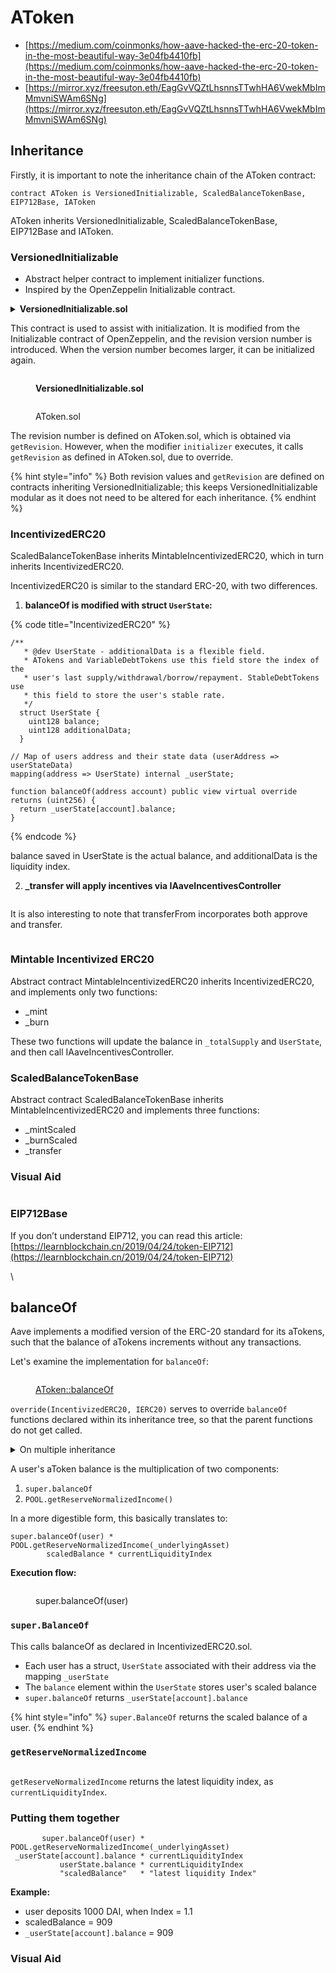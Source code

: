 # AToken

* [https://medium.com/coinmonks/how-aave-hacked-the-erc-20-token-in-the-most-beautiful-way-3e04fb4410fb](https://medium.com/coinmonks/how-aave-hacked-the-erc-20-token-in-the-most-beautiful-way-3e04fb4410fb)
* [https://mirror.xyz/freesuton.eth/EagGvVQZtLhsnnsTTwhHA6VwekMbImMmvniSWAm6SNg](https://mirror.xyz/freesuton.eth/EagGvVQZtLhsnnsTTwhHA6VwekMbImMmvniSWAm6SNg)



## Inheritance

Firstly, it is important to note the inheritance chain of the AToken contract:

```solidity
contract AToken is VersionedInitializable, ScaledBalanceTokenBase, EIP712Base, IAToken
```

AToken inherits VersionedInitializable, ScaledBalanceTokenBase, EIP712Base and IAToken.

### **VersionedInitializable**

* Abstract helper contract to implement initializer functions.
* Inspired by the OpenZeppelin Initializable contract.

<details>

<summary><strong>VersionedInitializable.sol</strong></summary>

{% code overflow="wrap" fullWidth="true" %}
```solidity
abstract contract VersionedInitializable {
  /**
   * @dev Indicates that the contract has been initialized.
   */
  uint256 private lastInitializedRevision = 0;

  /**
   * @dev Indicates that the contract is in the process of being initialized.
   */
  bool private initializing;

  /**
   * @dev Modifier to use in the initializer function of a contract.
   */
  modifier initializer() {
    uint256 revision = getRevision();
    require(
      initializing || isConstructor() || revision > lastInitializedRevision,
      'Contract instance has already been initialized'
    );

    bool isTopLevelCall = !initializing;
    if (isTopLevelCall) {
      initializing = true;
      lastInitializedRevision = revision;
    }

    _;

    if (isTopLevelCall) {
      initializing = false;
    }
  }

  /**
   * @notice Returns the revision number of the contract
   * @dev Needs to be defined in the inherited class as a constant.
   * @return The revision number
   */
  function getRevision() internal pure virtual returns (uint256);

  /**
   * @notice Returns true if and only if the function is running in the constructor
   * @return True if the function is running in the constructor
   */
  function isConstructor() private view returns (bool) {
    // extcodesize checks the size of the code stored in an address, and
    // address returns the current address. Since the code is still not
    // deployed when running a constructor, any checks on its code size will
    // yield zero, making it an effective way to detect if a contract is
    // under construction or not.
    uint256 cs;
    //solium-disable-next-line
    assembly {
      cs := extcodesize(address())
    }
    return cs == 0;
  }

  // Reserved storage space to allow for layout changes in the future.
  uint256[50] private ______gap;
}

```
{% endcode %}

</details>

This contract is used to assist with initialization. It is modified from the Initializable contract of OpenZeppelin, and the revision version number is introduced. When the version number becomes larger, it can be initialized again.

<figure><img src="../.gitbook/assets/image (4).png" alt=""><figcaption><p><strong>VersionedInitializable.sol</strong></p></figcaption></figure>

<figure><img src="../.gitbook/assets/image (5).png" alt=""><figcaption><p>AToken.sol</p></figcaption></figure>

The revision number is defined on AToken.sol, which is obtained via `getRevision`. However, when the modifier `initializer` executes, it calls `getRevision` as defined in AToken.sol, due to override.

{% hint style="info" %}
Both revision values and `getRevision` are defined on contracts inheriting VersionedInitializable; this keeps VersionedInitializable modular as it does not need to be altered for each inheritance.&#x20;
{% endhint %}

### IncentivizedERC20

ScaledBalanceTokenBase inherits MintableIncentivizedERC20, which in turn inherits IncentivizedERC20.&#x20;

IncentivizedERC20 is similar to the standard ERC-20, with two differences.&#x20;

1. **balanceOf is modified with struct `UserState`:**

{% code title="IncentivizedERC20" %}
```solidity
/**
   * @dev UserState - additionalData is a flexible field.
   * ATokens and VariableDebtTokens use this field store the index of the
   * user's last supply/withdrawal/borrow/repayment. StableDebtTokens use
   * this field to store the user's stable rate.
   */
  struct UserState {
    uint128 balance;
    uint128 additionalData;
  }
  
// Map of users address and their state data (userAddress => userStateData)
mapping(address => UserState) internal _userState;

function balanceOf(address account) public view virtual override returns (uint256) {
  return _userState[account].balance;
}
```
{% endcode %}

balance saved in UserState is the actual balance, and additionalData is the liquidity index.

2. **\_transfer will apply incentives via IAaveIncentivesController**

<figure><img src="../.gitbook/assets/image (6).png" alt=""><figcaption></figcaption></figure>

It is also interesting to note that transferFrom incorporates both approve and transfer.

<figure><img src="../.gitbook/assets/image (7).png" alt=""><figcaption></figcaption></figure>

### Mintable Incentivized ERC20 <a href="#2.2.2-mintableincentivizederc20" id="2.2.2-mintableincentivizederc20"></a>

Abstract contract MintableIncentivizedERC20 inherits IncentivizedERC20, and implements only two functions:

* \_mint&#x20;
* \_burn &#x20;

These two functions will update the balance in `_totalSupply` and `UserState`, and then call IAaveIncentivesController.

### ScaledBalanceTokenBase <a href="#2.2.3-scaledbalancetokenbase" id="2.2.3-scaledbalancetokenbase"></a>

Abstract contract ScaledBalanceTokenBase inherits MintableIncentivizedERC20 and implements three functions:

* \_mintScaled
* \_burnScaled
* \_transfer

### Visual Aid

<img src="../.gitbook/assets/file.excalidraw.svg" alt="" class="gitbook-drawing">

### EIP712Base <a href="#2.3-eip712base" id="2.3-eip712base"></a>

If you don’t understand EIP712, you can read this article: [https://learnblockchain.cn/2019/04/24/token-EIP712](https://learnblockchain.cn/2019/04/24/token-EIP712)

\








## balanceOf

Aave implements a modified version of the ERC-20 standard for its aTokens, such that the balance of aTokens increments without any transactions.&#x20;

Let's examine the implementation for `balanceOf`:

<figure><img src="../.gitbook/assets/image (125).png" alt=""><figcaption><p><a href="https://github.com/aave/aave-v3-core/blob/29ff9b9f89af7cd8255231bc5faf26c3ce0fb7ce/contracts/protocol/tokenization/AToken.sol#L128">AToken::balanceOf</a></p></figcaption></figure>

`override(IncentivizedERC20, IERC20)` serves to override `balanceOf` functions declared within its inheritance tree, so that the parent functions do not get called.&#x20;

<details>

<summary>On multiple inheritance</summary>

![](<../.gitbook/assets/image (2).png>)

In short, we need to specify the contracts if we are overriding from more than one contract. Otherwise, you just need to use the override keyword.

Read more: [https://solidity-by-example.org/inheritance/](https://solidity-by-example.org/inheritance/)

</details>

A user's aToken balance is the multiplication of two components:

1. `super.balanceOf`&#x20;
2. `POOL.getReserveNormalizedIncome()`

In a more digestible form, this basically translates to:

```solidity
super.balanceOf(user) * POOL.getReserveNormalizedIncome(_underlyingAsset)
        scaledBalance * currentLiquidityIndex
```

**Execution flow:**&#x20;

<figure><img src="../.gitbook/assets/image (151).png" alt=""><figcaption><p>super.balanceOf(user)</p></figcaption></figure>

### `super.BalanceOf`&#x20;

This calls balanceOf as declared in IncentivizedERC20.sol.

* Each user has a struct, `UserState` associated with their address via the mapping `_userState`
* The `balance` element within the `UserState` stores user's scaled balance&#x20;
* `super.balanceOf` returns `_userState[account].balance`

{% hint style="info" %}
`super.BalanceOf` returns the scaled balance of a user.
{% endhint %}

### `getReserveNormalizedIncome`

<figure><img src="../.gitbook/assets/image (21).png" alt=""><figcaption></figcaption></figure>

`getReserveNormalizedIncome` returns the latest liquidity index, as `currentLiquidityIndex`.&#x20;

### Putting them together

```solidity
       super.balanceOf(user) * POOL.getReserveNormalizedIncome(_underlyingAsset)
 _userState[account].balance * currentLiquidityIndex
           userState.balance * currentLiquidityIndex
           "scaledBalance"   * "latest liquidity Index"
```

**Example:**

* user deposits 1000 DAI, when Index = 1.1
* scaledBalance = 909
* `_userState[account].balance` = 909

### Visual Aid

<img src="../.gitbook/assets/file.excalidraw (1).svg" alt="" class="gitbook-drawing">
